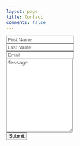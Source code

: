 ```yaml
---
layout: page
title: Contact
comments: false
---
```

<html>
<head>
<style>
* {
    box-sizing: border-box;
}

input[type=text], select, textarea {
    width: 100%;
    padding: 12px;
    border: 1px solid #ccc;
    border-radius: 4px;
    resize: vertical;
}

input[type=submit] {
    background-color: #4C66AF;
    color: white;
    padding: 12px 20px;
    border: none;
    border-radius: 4px;
    cursor: pointer;
    float: right;
    box-shadow: 2px 2px 2px #203368;
}

input[type=submit]:hover {
    background-color: #4C70D5;
}

input[type=submit]:active {
    box-shadow: none;
}

.container {
    border-radius: 5px;
    background-color: #f2f2f2;
    padding: 20px;
}

/* Clear floats after the columns */
.row:after {
    content: "";
    display: table;
    clear: both;
}

}
</style>
</head>
<body>

<div class="container">
  <form action="/message-sent" name="contact" method="POST" netlify>
    <div class="row">
      <div>
        <input type="text" id="fname" name="First Name" placeholder="First Name">
      </div>
    </div>
    <div class="row">
      <div>
        <input type="text" id="lname" name="Last Name" placeholder="Last Name">
      </div>
    </div>
    <div class="row">
      <div>
        <input type="text" id="email" name="Email" placeholder="Email">
      </div>
    </div>
    <div class="row">
      <div>
        <textarea id="subject" name="Message" placeholder="Message" style="height:200px"></textarea>
      </div>
    </div>
    <div class="row">
      <input type="submit" value="Submit">
    </div>
  </form>
</div>

</body>
</html>
